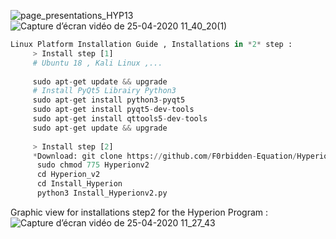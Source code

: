 ![page_presentations_HYP13](https://user-images.githubusercontent.com/59021489/80277231-ed032980-86ed-11ea-919b-e371d357fa4f.jpg)
![Capture d’écran vidéo de 25-04-2020 11_40_20(1)](https://user-images.githubusercontent.com/59021489/80276583-0904cc00-86ea-11ea-9f61-88995cbdb7d8.gif)
```python
Linux Platform Installation Guide , Installations in *2* step :
     > Install step [1]
     # Ubuntu 18 , Kali Linux ,...
     
     sudo apt-get update && upgrade
     # Install PyQt5 Librairy Python3
     sudo apt-get install python3-pyqt5  
     sudo apt-get install pyqt5-dev-tools
     sudo apt-get install qttools5-dev-tools
     sudo apt-get update && upgrade
     
     > Install step [2]
     *Download: git clone https://github.com/F0rbidden-Equation/Hyperion.git
      sudo chmod 775 Hyperionv2
      cd Hyperion_v2
      cd Install_Hyperion
      python3 Install_Hyperionv2.py
```
Graphic view for installations step2 for the Hyperion Program : 
![Capture d’écran vidéo de 25-04-2020 11_27_43](https://user-images.githubusercontent.com/59021489/80276304-25a00480-86e8-11ea-8104-1df4af478221.gif)
